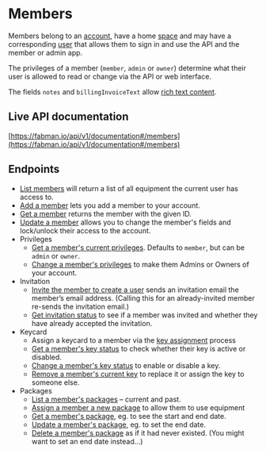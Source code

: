 # Members

Members belong to an [account](accounts.md), have a home [space](spaces.md) and may have a corresponding [user](users.md) that allows them to sign in and use the API and the member or admin app.

The privileges of a member (`member`, `admin` or `owner`) determine what their user is allowed to read or change via the API or web interface.

The fields `notes` and `billingInvoiceText` allow [rich text content](rich_text.md).

##  Live API documentation

[https://fabman.io/api/v1/documentation#/members](https://fabman.io/api/v1/documentation#/members)

## Endpoints
- [List members](https://fabman.io/api/v1/documentation#!/members/getMembers) will return a list of all equipment the current user has access to.
- [Add a member](https://fabman.io/api/v1/documentation#!/members/postMembers) lets you add a member to your account.
- [Get a member](https://fabman.io/api/v1/documentation#!/members/getMembersId) returns the member with the given ID.
- [Update a member](https://fabman.io/api/v1/documentation#!/members/putMembersId) allows you to change the member's fields and lock/unlock their access to the account.
- Privileges
	- [Get a member's current privileges](https://fabman.io/api/v1/documentation#!/members/getMembersIdPrivileges). Defaults to `member`, but can be `admin` or `owner`.
	- [Change a member's privileges](https://fabman.io/api/v1/documentation#!/members/putMembersIdPrivileges) to make them Admins or Owners of your account.
- Invitation
	- [Invite the member to create a user](https://fabman.io/api/v1/documentation#!/members/postMembersIdInvitation) sends an invitation email the member’s email address. (Calling this for an already-invited member re-sends the invitation email.)
	- [Get invitation status](https://fabman.io/api/v1/documentation#!/members/getMembersIdInvitation) to see if a member was invited and whether they have already accepted the invitation.
- Keycard
	- Assign a keycard to a member via the [key assignment](key_assignments.md) process
	- [Get a member's key status](https://fabman.io/api/v1/documentation#!/members/getMembersIdKey) to check whether their key is active or disabled.
	- [Change a member's key status](https://fabman.io/api/v1/documentation#!/members/putMembersIdKey) to enable or disable a key.
	- [Remove a member's current key](https://fabman.io/api/v1/documentation#!/members/deleteMembersIdKey) to replace it or assign the key to someone else.
- Packages
	- [List a member's packages](https://fabman.io/api/v1/documentation#!/members/getMembersIdPackages) – current and past.
	- [Assign a member a new package](https://fabman.io/api/v1/documentation#!/members/postMembersIdPackages) to allow them to use equipment
	- [Get a member's package](https://fabman.io/api/v1/documentation#!/members/getMembersIdPackagesMemberpackageid), eg. to see the start and end date.
	- [Update a member's package](https://fabman.io/api/v1/documentation#!/members/putMembersIdPackagesMemberpackageid), eg. to set the end date.
	- [Delete a member's package](https://fabman.io/api/v1/documentation#!/members/deleteMembersIdPackagesMemberpackageid) as if it had never existed. (You might want to set an end date instead…)

